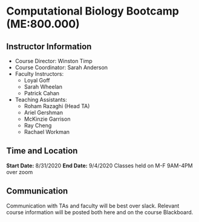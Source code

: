 # Computational Biology Bootcamp (ME:800.000)

## Instructor Information
- Course Director: Winston Timp 
- Course Coordinator: Sarah Anderson
- Faculty Instructors:
  - Loyal Goff
  - Sarah Wheelan
  - Patrick Cahan
- Teaching Assistants:
  - Roham Razaghi (Head TA)
  - Ariel Gershman
  - McKinzie Garrison
  - Ray Cheng
  - Rachael Workman

## Time and Location

**Start Date:** 8/31/2020
**End Date:** 9/4/2020
Classes held on M-F 9AM-4PM over zoom

## Communication
Communication with TAs and faculty will be best over slack. 
Relevant course information will be posted both here and on the course Blackboard.

